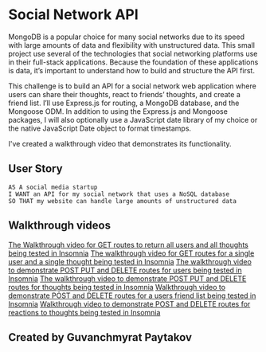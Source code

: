 # Social Network API

MongoDB is a popular choice for many social networks due to its speed with large amounts of data and flexibility with unstructured data. This small project use several of the technologies that social networking platforms use in their full-stack applications. Because the foundation of these applications is data, it’s important to understand how to build and structure the API first.

This challenge is to build an API for a social network web application where users can share their thoughts, react to friends’ thoughts, and create a friend list. I’ll use Express.js for routing, a MongoDB database, and the Mongoose ODM. In addition to using the Express.js and Mongoose packages, I will also optionally use a JavaScript date library of my choice or the native JavaScript Date object to format timestamps.

I've created a walkthrough video that demonstrates its functionality.

## User Story

```
AS A social media startup
I WANT an API for my social network that uses a NoSQL database
SO THAT my website can handle large amounts of unstructured data
```

## Walkthrough videos
[The Walkthrough video for GET routes to return all users and all thoughts being tested in Insomnia](https://watch.screencastify.com/v/aISsSURGYoHE2X80odX7)
[The walkthrough video for GET routes for a single user and a single thought being tested in Insomnia](https://watch.screencastify.com/v/xD7FmaOmCiSVQGAtTbnG)
[The walkthrough video to demonstrate POST PUT and DELETE routes for users being tested in Insomnia](https://watch.screencastify.com/v/G0nB1h8myZTaUzLV9b9g)
[The walkthrough video to demonstrate POST PUT and DELETE routes for thoughts being tested in Insomnia](https://watch.screencastify.com/v/ILy7yGDLVQTiv4zQysi3)
[Walkthrough video to demonstrate POST and DELETE routes for a users friend list being tested in Insomnia](https://watch.screencastify.com/v/qfGXFHVIslyeD3BmXMAS)
[Walkthrough video to demonstrate POST and DELETE routes for reactions to thoughts being tested in Insomnia](https://watch.screencastify.com/v/V8fksvab29hOVS3zADaz)

## Created by Guvanchmyrat Paytakov
